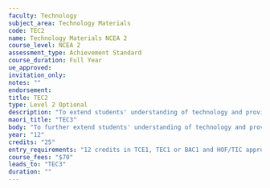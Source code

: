 ```yaml
---
faculty: Technology
subject_area: Technology Materials
code: TEC2
name: Technology Materials NCEA 2
course_level: NCEA 2
assessment_type: Achievement Standard
course_duration: Full Year
ue_approved: 
invitation_only: 
notes: ""
endorsement: 
title: TEC2
type: Level 2 Optional
description: "To extend students' understanding of technology and provide an in-depth course of study which explores manufacturing processes and systems, problem solving and design to an advanced level. The course"
maori_title: "TEC3"
body: "To further extend students' understanding of technology and provide an in-depth course of study which explores manufacturing processes and systems, problem solving and design to an advanced level. The course will focus on increasing students technological capability, knowledge and their understanding of how technology interacts with society. Students will develop project solutions to industry standards exploring production processes and systems. A challenging course for motivated students."
year: "12"
credits: "25"
entry_requirements: "12 credits in TCE1, TEC1 or BAC1 and HOF/TIC approval"
course_fees: "$70"
leads_to: "TEC3"
duration: ""
---
```

